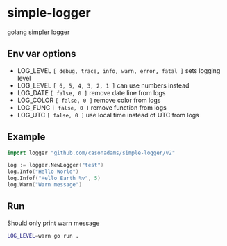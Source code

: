 # simple-logger
golang simpler logger

## Env var options
- LOG_LEVEL `[ debug, trace, info, warn, error, fatal ]` sets logging level
- LOG_LEVEL `[ 6, 5, 4, 3, 2, 1 ]` can use numbers instead
- LOG_DATE `[ false, 0 ]` remove date line from logs
- LOG_COLOR `[ false, 0 ]` remove color from logs
- LOG_FUNC `[ false, 0 ]` remove function from logs
- LOG_UTC `[ false, 0 ]` use local time instead of UTC from logs

## Example

```go
import logger "github.com/casonadams/simple-logger/v2"

log := logger.NewLogger("test")
log.Info("Hello World")
log.Infof("Hello Earth %v", 5)
log.Warn("Warn message")
```

## Run

Should only print warn message
```bash
LOG_LEVEL=warn go run .
```

